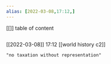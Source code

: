 ```yaml
---
alias: [2022-03-08,17:12,]
---
```

[[]]
table of content
```toc
```

[[2022-03-08]] 17:12
[[world history c2]]
```query
"no taxation without representation"
```
